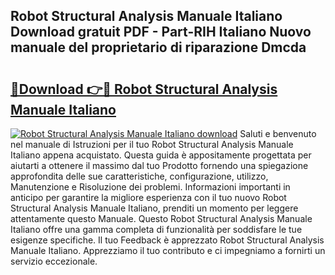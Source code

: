 ## Robot Structural Analysis Manuale Italiano Download gratuit PDF - Part-RIH Italiano Nuovo manuale del proprietario di riparazione Dmcda

# <h2><a href="http://dfev04b.blite.top/?on=Robot+Structural+Analysis+Manuale+Italiano">🔗Download 👉🔴 Robot Structural Analysis Manuale Italiano</a></h2>

[![Robot Structural Analysis Manuale Italiano download](https://i.imgur.com/lujVjoI.png)](http://dfev04b.blite.top/?on=Robot+Structural+Analysis+Manuale+Italiano)
Saluti e benvenuto nel manuale di Istruzioni per il tuo Robot Structural Analysis Manuale Italiano appena acquistato. Questa guida è appositamente progettata per aiutarti a ottenere il massimo dal tuo Prodotto fornendo una spiegazione approfondita delle sue caratteristiche, configurazione, utilizzo, Manutenzione e Risoluzione dei problemi. Informazioni importanti in anticipo per garantire la migliore esperienza con il tuo nuovo Robot Structural Analysis Manuale Italiano, prenditi un momento per leggere attentamente questo Manuale. Questo Robot Structural Analysis Manuale Italiano offre una gamma completa di funzionalità per soddisfare le tue esigenze specifiche. Il tuo Feedback è apprezzato Robot Structural Analysis Manuale Italiano. Apprezziamo il tuo contributo e ci impegniamo a fornirti un servizio eccezionale.
